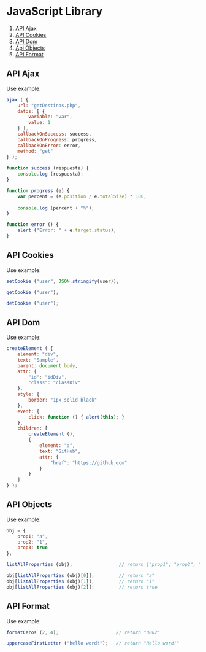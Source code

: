 # JavaScript Library

1. [API Ajax](#api-ajax)
2. [API Cookies](#api-cookies)
3. [API Dom](#api-dom)
4. [Api Objects](#api-objects)
5. [API Format](#api-format)

## API Ajax

Use example:
```javascript
ajax ( { 
    url: "getDestinos.php",
    datos: [ {
        variable: "var",
        value: 1
    } ],
    callbackOnSuccess: success,
    callbackOnProgress: progress,
    callbackOnError: error,
    method: "get" 
} );
    
function success (respuesta) {
    console.log (respuesta);
}

function progress (e) {
    var percent = (e.position / e.totalSize) * 100;
    
    console.log (percent + "%");
}

function error () {
    alert ("Error: " + e.target.status);
}
```

## API Cookies

Use example:
```javascript
setCookie ("user", JSON.stringify(user));

getCookie ("user");

detCookie ("user");
```

## API Dom

Use example:
```javascript
createElement ( {
    element: "div",
    text: "Sample",
    parent: document.body,
    attr: {
        "id": "idDiv",
        "class": "classDiv"
    },
    style: {
        border: "1px solid black"
    },
    event: {
        click: function () { alert(this); }
    },
    children: [
        createElement (),
        { 
            element: "a",
            text: "GitHub",
            attr: {
                "href": "https://github.com"
            }
        }
    ]
} );
```

## API Objects

Use example:
```javascript
obj = {
    prop1: "a",
    prop2: "1",
    prop3: true
};

listAllProperties (obj);                 // return ["prop1", "prop2", "prop3"]

obj[listAllProperties (obj)[0]];         // return "a"
obj[listAllProperties (obj)[1]];         // return "1"
obj[listAllProperties (obj)[2]];         // return true
```

## API Format

Use example:
```javascript
formatCeros (2, 4);                     // return "0002"

uppercaseFirstLetter ("hello word!");   // return "Hello word!"
```
